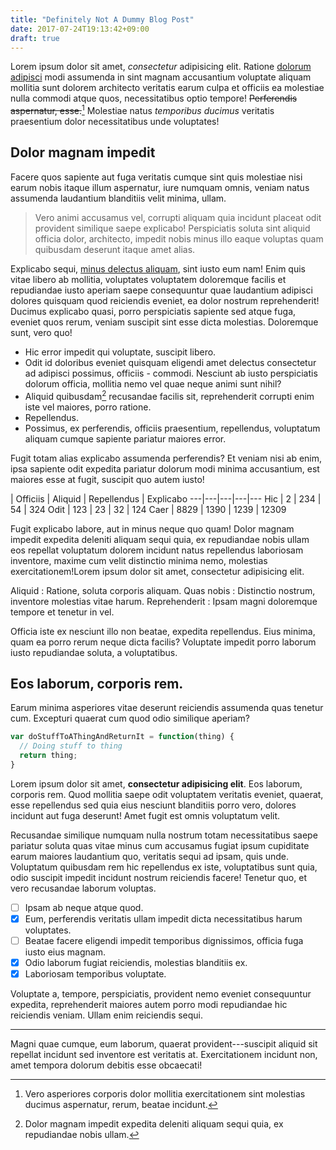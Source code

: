```yaml
---
title: "Definitely Not A Dummy Blog Post"
date: 2017-07-24T19:13:42+09:00
draft: true
---
```


Lorem ipsum dolor sit amet, _consectetur_ adipisicing elit. Ratione [dolorum adipisci](https://lgrqvst.com "Lorem ipsum dolor sit amet") modi assumenda in sint magnam accusantium voluptate aliquam mollitia sunt dolorem architecto veritatis earum culpa et officiis ea molestiae nulla commodi atque quos, necessitatibus optio tempore! ~~Perferendis aspernatur, esse.~~[^1] Molestiae natus _temporibus ducimus_ veritatis praesentium dolor necessitatibus unde voluptates!

## Dolor magnam impedit

Facere quos sapiente aut fuga veritatis cumque sint quis molestiae nisi earum nobis itaque illum aspernatur, iure numquam omnis, veniam natus assumenda laudantium blanditiis velit minima, ullam.

>Vero animi accusamus vel, corrupti aliquam quia incidunt placeat odit provident similique saepe explicabo! Perspiciatis soluta sint aliquid officia dolor, architecto, impedit nobis minus illo eaque voluptas quam quibusdam deserunt itaque amet alias.

Explicabo sequi, [minus delectus aliquam](http://lgrqvst.com), sint iusto eum nam! Enim quis vitae libero ab mollitia, voluptates voluptatem doloremque facilis et repudiandae iusto aperiam saepe consequuntur quae laudantium adipisci dolores quisquam quod reiciendis eveniet, ea dolor nostrum reprehenderit! Ducimus explicabo quasi, porro perspiciatis sapiente sed atque fuga, eveniet quos rerum, veniam suscipit sint esse dicta molestias. Doloremque sunt, vero quo!

- Hic error impedit qui voluptate, suscipit libero.
- Odit id doloribus eveniet quisquam eligendi amet delectus consectetur ad adipisci possimus, officiis - commodi. Nesciunt ab iusto perspiciatis dolorum officia, mollitia nemo vel quae neque animi sunt nihil?
- Aliquid quibusdam[^2] recusandae facilis sit, reprehenderit corrupti enim iste vel maiores, porro ratione.
- Repellendus.
- Possimus, ex perferendis, officiis praesentium, repellendus, voluptatum aliquam cumque sapiente pariatur maiores error.

Fugit totam alias explicabo assumenda perferendis? Et veniam nisi ab enim, ipsa sapiente odit expedita pariatur dolorum modi minima accusantium, est maiores esse at fugit, suscipit quo autem iusto!

 | Officiis | Aliquid | Repellendus | Explicabo
---|---|---|---|---
Hic | 2 | 234 | 54 | 324
Odit | 123 | 23 | 32 | 124
Caer | 8829 | 1390 | 1239 | 12309

Fugit explicabo labore, aut in minus neque quo quam! Dolor magnam impedit expedita deleniti aliquam sequi quia, ex repudiandae nobis ullam eos repellat voluptatum dolorem incidunt natus repellendus laboriosam inventore, maxime cum velit distinctio minima nemo, molestias exercitationem!Lorem ipsum dolor sit amet, consectetur adipisicing elit.

Aliquid
: Ratione, soluta corporis aliquam.
Quas nobis
: Distinctio nostrum, inventore molestias vitae harum.
Reprehenderit
: Ipsam magni doloremque tempore et tenetur in vel.

Officia iste ex nesciunt illo non beatae, expedita repellendus. Eius minima, quam ea porro rerum neque dicta facilis? Voluptate impedit porro laborum iusto repudiandae soluta, a voluptatibus.

## Eos laborum, corporis rem.

Earum minima asperiores vitae deserunt reiciendis assumenda quas tenetur cum. Excepturi quaerat cum quod odio similique aperiam?

``` javascript
var doStuffToAThingAndReturnIt = function(thing) {
  // Doing stuff to thing
  return thing;
}
```

Lorem ipsum dolor sit amet, __consectetur adipisicing elit__. Eos laborum, corporis rem. Quod mollitia saepe odit voluptatem veritatis eveniet, quaerat, esse repellendus sed quia eius nesciunt blanditiis porro vero, dolores incidunt aut fuga deserunt! Amet fugit est omnis voluptatum velit.

Recusandae similique numquam nulla nostrum totam necessitatibus saepe pariatur soluta quas vitae minus cum accusamus fugiat ipsum cupiditate earum maiores laudantium quo, veritatis sequi ad ipsam, quis unde. Voluptatum quibusdam rem hic repellendus ex iste, voluptatibus sunt quia, odio suscipit impedit incidunt nostrum reiciendis facere! Tenetur quo, et vero recusandae laborum voluptas.

- [ ] Ipsam ab neque atque quod.
- [x] Eum, perferendis veritatis ullam impedit dicta necessitatibus harum voluptates.
- [ ] Beatae facere eligendi impedit temporibus dignissimos, officia fuga iusto eius magnam.
- [x] Odio laborum fugiat reiciendis, molestias blanditiis ex.
- [x] Laboriosam temporibus voluptate.

Voluptate a, tempore, perspiciatis, provident nemo eveniet consequuntur expedita, reprehenderit maiores autem porro modi repudiandae hic reiciendis veniam. Ullam enim reiciendis sequi.

---

Magni quae cumque, eum laborum, quaerat provident---suscipit aliquid sit repellat incidunt sed inventore est veritatis at. Exercitationem incidunt non, amet tempora dolorum debitis esse obcaecati!

[^1]: Vero asperiores corporis dolor mollitia exercitationem sint molestias ducimus aspernatur, rerum, beatae incidunt.

[^2]: Dolor magnam impedit expedita deleniti aliquam sequi quia, ex repudiandae nobis ullam.

